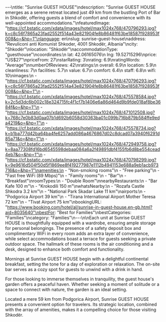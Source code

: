 ---\ntitle: "Sunrise GUEST HOUSE"\ndescription: "Sunrise GUEST HOUSE emerges as a serene retreat located just 49 km from the bustling Port of Bar in Shkodër, offering guests a blend of comfort and convenience with its well-appointed accommodations."\nfeaturedImage: "https://cf.bstatic.com/xdata/images/hotel/max1024x768/470796293.jpg?k=c8c56f7865a23fad2552f514a43e821904fe8b86481f63be18587f928953f008&o=&hp=1"\nlanguage: en\nslug: sunrise-guest-house\naddress: "Revuliconi anti Komunist Shkoder, 4001 Shkodër, Albania"\ncity: "Shkodër"\nlocation: "Shkodër"\naccommodationType: "guesthouse"\ncoordinates:\n  lat: 42.06165076\n  lng: 19.52715296\nprice: "US$27"\npriceFrom: 27\nstarRating: 3\nrating: 6.9\nratingWords: "Average"\nnumberOfReviews: 42\nratings:\n  overall: 6.9\n  location: 5.9\n  cleanliness: 7\n  facilities: 5.7\n  value: 6.7\n  comfort: 6.4\n  staff: 6.8\n  wifi: 10\nimages:\n  - "https://cf.bstatic.com/xdata/images/hotel/max1024x768/470796293.jpg?k=c8c56f7865a23fad2552f514a43e821904fe8b86481f63be18587f928953f008&o=&hp=1"\n  - "https://cf.bstatic.com/xdata/images/hotel/max1024x768/475578584.jpg?k=2c5d3dc6b002c18e324715fc4f1cf7b1406e6a86d464d9b9fde018af8be3684f&o=&hp=1"\n  - "https://cf.bstatic.com/xdata/images/hotel/max1024x768/471012508.jpg?k=768c7e0b83d0aa07b1d692b6058d30363ba01c099b716b879b584ffe9eda4219&o=&hp=1"\n  - "https://cf.bstatic.com/xdata/images/hotel/max1024x768/475578734.jpg?k=b1ba777d42ba64ba4fe6257add086a4676867d02c8dcad07a3940f6291d85a71&o=&hp=1"\n  - "https://cf.bstatic.com/xdata/images/hotel/max1024x768/472949758.jpg?k=8aa77308fd16bd6545598debaa084a6a2f49891dbf4155fb6d8be554cead4eb7&o=&hp=1"\n  - "https://cf.bstatic.com/xdata/images/hotel/max1024x768/470798299.jpg?k=9e9616d504f50d5f1869ee8f419277987e1112b4941153e688a9eb1acb973716&o=&hp=1"\namenities:\n  - "Non-smoking rooms"\n  - "Free parking"\n  - "Fast free WiFi (89 Mbps)"\n  - "Family rooms"\n  - "Bar"\n  - "Breakfast"\nroomTypes:\n  - "Double Room"\nnearbyRestaurants:\n  - "Bar Kafe 100 m"\n  - "Krokodili 150 m"\nwhatsNearby:\n  - "Rozafa Castle Shkodra 3.2 km"\n  - "National Park Skadar Lake 11 km"\nairports:\n  - "Podgorica Airport 39 km"\n  - "Tirana International Airport Mother Teresa 72 km"\n  - "Tivat Airport 75 km"\nbookingURL: "https://www.booking.com/hotel/al/sunrise-in-guest-house.en-gb.html?aid=8035640"\nbestFor: "Best for Families"\nbestCategories: "Families"\ncategory: "Families"\n---\n\nEach unit at Sunrise GUEST HOUSE is thoughtfully equipped with a wardrobe, ensuring ample storage for personal belongings. The presence of a safety deposit box and complimentary WiFi in every room adds an extra layer of convenience, while select accommodations boast a terrace for guests seeking a private outdoor space. The hallmark of these rooms is the air conditioning and a desk, designed to enhance both comfort and functionality.

Mornings at Sunrise GUEST HOUSE begin with a delightful continental breakfast, setting the tone for a day of exploration or relaxation. The on-site bar serves as a cozy spot for guests to unwind with a drink in hand.

For those looking to immerse themselves in tranquility, the guest house's garden offers a peaceful haven. Whether seeking a moment of solitude or a space to connect with nature, the garden is an ideal setting.

Located a mere 59 km from Podgorica Airport, Sunrise GUEST HOUSE presents a convenient option for travelers. Its strategic location, combined with the array of amenities, makes it a compelling choice for those visiting Shkodër.